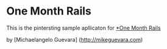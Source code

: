 # One Month Rails 

This is the pintersting sample apllicaton for 
[*One Month Rails](http://onemonthrails.com)

by [Michaelangelo Guevara] (http://mikeguevara.com)